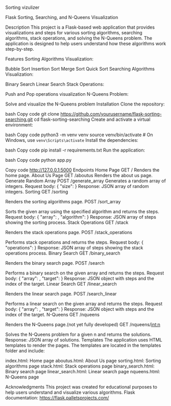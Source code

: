 Sorting vizulizer

Flask Sorting, Searching, and N-Queens Visualization

Description
This project is a Flask-based web application that provides visualizations and steps for various sorting algorithms, searching algorithms, stack operations, and solving the N-Queens problem. The application is designed to help users understand how these algorithms work step-by-step.

Features
Sorting Algorithms Visualization:

Bubble Sort
Insertion Sort
Merge Sort
Quick Sort
Searching Algorithms Visualization:

Binary Search
Linear Search
Stack Operations:

Push and Pop operations visualization
N-Queens Problem:

Solve and visualize the N-Queens problem
Installation
Clone the repository:

bash
Copy code
git clone https://github.com/yourusername/flask-sorting-searching.git
cd flask-sorting-searching
Create and activate a virtual environment:

bash
Copy code
python3 -m venv venv
source venv/bin/activate   # On Windows, use `venv\Scripts\activate`
Install the dependencies:

bash
Copy code
pip install -r requirements.txt
Run the application:

bash
Copy code
python app.py


Copy code
http://127.0.0.1:5000
Endpoints
Home Page
GET /
Renders the home page.
About Us Page
GET /aboutus
Renders the about us page.
Generate Random Array
POST /generate_array
Generates a random array of integers.
Request body: { "size": <integer> }
Response: JSON array of random integers.
Sorting
GET /sorting

Renders the sorting algorithms page.
POST /sort_array

Sorts the given array using the specified algorithm and returns the steps.
Request body: { "array": <array of integers>, "algorithm": <string> }
Response: JSON array of steps showing the sorting process.
Stack Operations
GET /stack

Renders the stack operations page.
POST /stack_operations

Performs stack operations and returns the steps.
Request body: { "operations": <array of operations> }
Response: JSON array of steps showing the stack operations process.
Binary Search
GET /binary_search

Renders the binary search page.
POST /search

Performs a binary search on the given array and returns the steps.
Request body: { "array": <array of integers>, "target": <integer> }
Response: JSON object with steps and the index of the target.
Linear Search
GET /linear_search

Renders the linear search page.
POST /search_linear

Performs a linear search on the given array and returns the steps.
Request body: { "array": <array of integers>, "target": <integer> }
Response: JSON object with steps and the index of the target.
N-Queens
GET /nqueens

Renders the N-Queens page.(not yet fully developed)
GET /nqueens/<int:n>

Solves the N-Queens problem for a given n and returns the solutions.
Response: JSON array of solutions.
Templates
The application uses HTML templates to render the pages. The templates are located in the templates folder and include:

index.html: Home page
aboutus.html: About Us page
sorting.html: Sorting algorithms page
stack.html: Stack operations page
binary_search.html: Binary search page
linear_search.html: Linear search page
nqueens.html: N-Queens page


Acknowledgments
This project was created for educational purposes to help users understand and visualize various algorithms.
Flask documentation: https://flask.palletsprojects.com/
